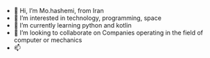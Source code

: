 - 👋 Hi, I’m Mo.hashemi, from Iran
- 👀 I’m interested in technology, programming, space
- 🌱 I’m currently learning python and kotlin
- 💞️ I’m looking to collaborate on Companies operating in the field of computer or mechanics 
- 📫 

<!---
mhashemi6418/mhashemi6418 is a ✨ special ✨ repository because its `README.md` (this file) appears on your GitHub profile.
You can click the Preview link to take a look at your changes.
--->
